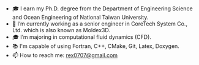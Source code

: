 - 🎓 I earn my Ph.D. degree from the Department of Engineering Science and Ocean Engineering of National Taiwan University.
- 🏢 I’m currently working as a senior engineer in CoreTech System Co., Ltd. which is also known as Moldex3D.
- 🎓 I’m majoring in computational fluid dynamics (CFD).
- 📚 I'm capable of using Fortran, C++, CMake, Git, Latex, Doxygen.
- 📫 How to reach me: rex0707@gmail.com

